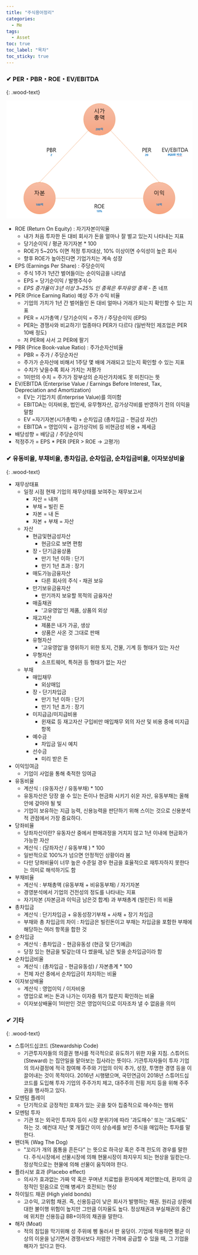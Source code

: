 ```yaml
---
title: "주식용어정리"
categories:
  - Me
tags:
  - Asset
toc: true
toc_label: "목차"
toc_sticky: true
---
```



### ✔ PER・PBR・ROE・EV/EBITDA
{: .wood-text}

![](/assets/images/me/2020-12-27-me-it-business4-1.png)
<br>
- ROE  (Return On Equity) : 자기자본이익율
  - 내가 처음 투자한 돈 대비 회사가 돈을 얼마나 잘 벌고 있는지 나타내는 지표
  - 당기순이익 / 평균 자기자본 * 100
  - ROE가 5~20% 이면 적정 투자대상, 10% 이상이면 수익성이 높은 회사
  - 향후 ROE가 높아진다면 기업가치는 계속 성장
- EPS (Earnings Per Share) : 주당순이익
  - 주식 1주가 1년간 벌어들이는 순이익금을 나타냄
  - EPS = 당기순이익 / 발행주식수 
  - <cite>EPS 증가율이 3년 이상 3~25% 인 종목은 투자유망 종목</cite> - 존 네프
- PER (Price Earning Ratio) 예상 주가 수익 비율
  - 기업의 가치가 1년 간 벌어들인 돈 대비 얼마나 거래가 되는지 확인할 수 있는 지표
  - PER = 시가총액 / 당기순이익 = 주가 / 주당순이익 (EPS)
  - PER는 경쟁사와 비교하기! 업종마다 PER가 다르다 (일반적인 제조업은 PER 10배 정도)
  - 저 PER에 사서 고 PER에 팔기
- PBR (Price Book-value Ratio) : 주가순자산비율
  - PBR = 주가 / 주당순자산
  - 주가가 순자산에 비해서 1주당 몇 배에 거래되고 있는지 확인할 수 있는 지표
  - 수치가 낮을수록 회사 가치는 저평가
  - 1미만의 수치 = 주가가 장부상의 순자산가치에도 못 미친다는 뜻
- EV/EBITDA (Enterprise Value / Earnings Before Interest, Tax, Depreciation and Amortization)
  - EV는 기업가치 (Enterprise Value)를 의미함
  - EBITDA는 이자비용, 법인세, 유무형자산, 감가상각비를 반영하기 전의 이익을 말함
  - EV =자기자본(시가총액) + 순차입금 (총차입금 - 현금성 자산)
  - EBITDA = 영업이익 + 감가상각비 등 비현금성 비용 + 제세금
- 배당성향 = 배당금 / 주당순이익
- 적정주가 = EPS * PER (PER > ROE → 고평가)


### ✔ 유동비율, 부채비율, 총차입금, 순차입금, 순차입금비율, 이자보상비율
{: .wood-text}

- 재무상태표
  - 일정 시점 현재 기업의 재무상태를 보여주는 재무보고서
    - 자산 = 내꺼
    - 부채 = 빌린 돈
    - 자본 = 내 돈
    - 자본 + 부채 = 자산
  - 자산
    - 현금및현금성자산
      - 현금으로 보면 편함
    - 장・단기금융상품
      - 만기 1년 이하 : 단기
      - 만기 1년 초과 : 장기
    - 매도가능금융자산
      - 다른 회사의 주식・채권 보유
    - 만기보유금융자산
      - 만기까지 보유할 목적의 금융자산
    - 매출채권
      - '고유영업'인 제품, 상품의 외상
    - 재고자산
      - 제품은 내가 가공, 생상
      - 상품은 사온 것 그대로 판매
    - 유형자산
      - '고유영업'을 영위하기 위한 토지, 건물, 기계 등 형태가 있는 자산
    - 무형자산
      - 소프트웨어, 특허권 등 형태가 없는 자산
  - 부채
    - 매입채무
      - 외상매입
    - 장・단기차입금
      - 만기 1년 이하 : 단기
      - 만기 1년 초가 : 장기
    - 미지급금/미지급비용
      - 윈재료 등 재고자산 구입비만 매입채무 외의 자산 및 비용 중에 미지급 항목
    - 예수금
      - 차입금 일시 예치
    - 선수금
      - 미리 받은 돈
- 이익잉여금
  - 기업이 사업을 통해 축적한 잉여금
- 유동비율
  - 계산식 : (유동자산 / 유동부채) * 100
  - 유동자산은 당장 쓸 수 있는 돈이나 현금화 시키기 쉬운 자산, 유동부채는 올해안에 갚아야 될 빛
  - 기업이 보유하는 지급 능력, 신용능력을 판단하기 위해 스이는 것으로 신용분석적 관점에서 가장 중요하다.
- 당좌비율
  - 당좌자산이란? 유동자산 중에서 판매과정을 거치지 않고 1년 이내에 현금화가 가능한 자산
  - 계산식 : (당좌자산 / 유동부채 ) * 100
  - 일반적으로 100%가 넘으면 안정적인 상황이라 봄
  - 다만 당좌비율이 너무 높은 수준일 경우 현금을 효율적으로 재투자하지 못한다는 의미로 해석하기도 함
- 부채비율
  - 계산식 : 부채총액 (유동부채 + 비유동부채) / 자기자본
  - 경영분석에서 기업의 건전성의 정도를 나타내는 지표
  - 자기자본 (자본금과 이익금 남은것 합계) 과 부채총계 (빌린돈) 의 비율
- 총차입금
  - 계산식 : 단기차입금 + 유동성장기부채 + 사채 + 장기 차입금
  - 부채와 총 차입금의 차이 : 차입금은 빌린돈이고 부채는 차입금을 포함한 부채에 해당하는 여러 항목을 합한 것
- 순차입금
  - 계산식 : 총차입금 - 현금유동성 (현금 및 단기예금)
  - 당장 있는 현금을 빛갚는데 다 썼을때, 남은 빛을 순차입금이라 함
- 순차입금비율
  - 계산식 : (총차입금 - 현금유동성) / 자본총계 * 100
  - 전체 자산 중에서 순차입금이 차지하는 비율
- 이자보상배율
  - 계산식 : 영업이익 / 이자비용
  - 영업으로 버는 돈과 나가는 이자중 뭐가 많은지 확인하는 비율
  - 이자보상배율이 1미만인 것은 영업이익으로 이자조차 낼 수 없음을 의미


### ✔ 기타
{: .wood-text}

- 스튜어드십코드 (Stewardship Code)
  - 기관투자자들의 의결권 행사를 적극적으로 유도하기 위한 자율 지침. 스튜어드 (Steward) 는 집안일을 맡아보는 집사라는 뜻이다. 기관투자자들이 투자 기업의 의사결정에 적극 참여해 주주와 기업의 이익 추가, 성장, 투명한 경영 등을 이끌어내는 것이 목적이다. 2016년 시행됐으며, 국민연금이 2018년 스튜어드십코드를 도입해 투자 기업의 주주가치 제고, 대주주의 전횡 저지 등을 위해 주주권을 행사하고 있다.
- 모멘텀 플레이
  - 단기적으로 긍정적인 호재가 있는 곳을 찾아 집중적으로 매수하는 행위
- 모멘텀 투자
  - 기관 또는 외국인 투자자 등이 시장 분위기에 따라 '과도매수' 또는 '과도매도' 하는 것.  예컨대 지난 몇 개월간 이미 상승세를 보인 주식을 매입하는 투자를 말한다.
- 왠더독 (Wag The Dog)
  - "꼬리가 개의 몸통을 흔든다" 는 뜻으로 하극상 혹은 주객 전도의 경우를 말한다.  주식시장에서 선물시장에 의해 현물시장이 좌지우지 되는 현상을 일컫는다.  정상적으로는 현물에 의해 선물이 움직여야 한다.
- 플라시보 효과 (Placebo effect)
  - 의사가 효과없는 가짜 약 혹은 꾸며낸 치료법을 환자에게 제안했는데, 환자의 긍정적인 믿음으로 인해 병세가 호전되는 현상
- 하이일드 채권 (High yield bonds) 
  - 고수익, 고위험 채권.  즉, 신용등급이 낮은 회사가 발행하는 채권.  원리금 상환에 대한 불이행 위험이 높지만 그만큼 이자율도 높다.  정상채권과 부실채권의 중간에 위치한 신용등급 BB+이하의 채권을 말한다.
- 해자 (Moat)
  - 적의 침입을 막기위해 성 주위에 삥 둘러서 판 웅덩이.  기업에 적용하면 평균 이상의 이윤을 남기면서 경쟁사보다 저렴한 가격에 공급할 수 있을 때, 그 기업을 해자가 있다고 한다.